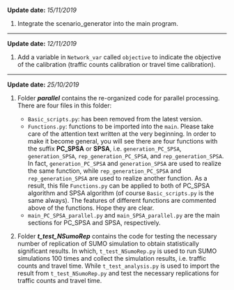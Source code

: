 ﻿﻿**Update date:** *15/11/2019*

1. Integrate the scenario_generator into the main program.
---------------------------
**Update date:** *12/11/2019*

1. Add a variable in `Network_var` called `objective` to indicate the objective of the calibration (traffic counts calibration or travel time calibration).
   
----------------------------
**Update date:** *25/10/2019*

1. Folder **_parallel_** contains the re-organized code for parallel processing. There are four files in this folder:
   - `Basic_scripts.py`: has been removed from the latest version.
   - `Functions.py`: functions to be imported into the `main`. Please take care of the attention text written at the very beginning. In order to make it become general, you will see there are four functions with the suffix **PC_SPSA** or **SPSA**, i.e. `generation_PC_SPSA`, `generation_SPSA`, `rep_generation_PC_SPSA`, and `rep_generation_SPSA`. In fact, `generation_PC_SPSA` and `generation_SPSA` are used to realize the same function, while `rep_generation_PC_SPSA` and `rep_generation_SPSA` are used to realize another function. As a result, this file `Functions.py` can be applied to both of PC_SPSA algorithm and SPSA algorithm (of course `Basic_scripts.py` is the same always). The features of different functions are commented above of the functions. Hope they are clear.
   - `main_PC_SPSA_parallel.py` and `main_SPSA_parallel.py` are the main sections  for PC_SPSA and SPSA, respectively.

2. Folder **_t_test_NSumoRep_** contains the code for testing the necessary number of replication of SUMO simulation to obtain statistically significant results. In which, `t_test_NSumoRep.py` is used to run SUMO simulations 100 times and collect the simulation results, i.e. traffic counts and travel time. While `t_test_analysis.py` is used to import the result from `t_test_NSumoRep.py`  and  test the necessary replications for traffic counts and travel time.







